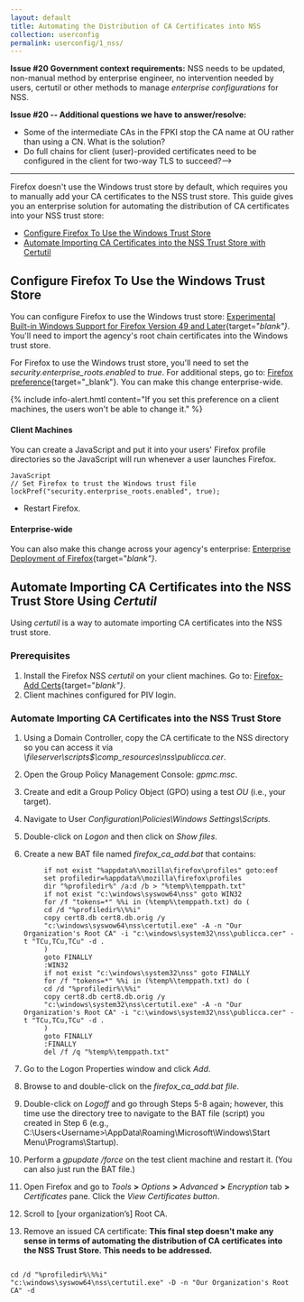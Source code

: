 ```yaml
---
layout: default
title: Automating the Distribution of CA Certificates into NSS
collection: userconfig
permalink: userconfig/1_nss/
---
```

**Issue #20 Government context requirements:**  NSS needs to be updated, non-manual method by enterprise engineer, no intervention needed by users, certutil or other methods to manage _enterprise configurations_ for NSS.  

**Issue #20 -- Additional questions we have to answer/resolve:**
* Some of the intermediate CAs in the FPKI stop the CA name at OU rather than using a CN. What is the solution?
* Do full chains for client (user)-provided certificates need to be configured in the client for two-way TLS to succeed?-->
-----------

Firefox doesn't use the Windows trust store by default, which requires you to manually add your CA certificates to the NSS trust store. This guide gives you an enterprise solution for automating the distribution of CA certificates into your NSS trust store:

* [Configure Firefox To Use the Windows Trust Store](#configure-firefox-to-use-the-windows-trust-store)
* [Automate Importing CA Certificates into the NSS Trust Store with Certutil](#automate-importing-ca-certificates-into-the-nss-trust-store-with-certutil)

## Configure Firefox To Use the Windows Trust Store

You can configure Firefox to use the Windows trust store<!--Is "file"="trust store"?-->: [Experimental Built-in Windows Support for Firefox Version 49 and Later](https://wiki.mozilla.org/CA:AddRootToFirefox){target="_blank"}_. You'll need to import the agency's root chain certificates into the Windows trust store.<!--??? "root chain certificates or "CA certificates" (title of doc.)? Shouldn't they already be in the Windows trust store? Unclear meaning.--> 

For Firefox to use the Windows trust store, you'll need to set the _security.enterprise_roots.enabled_ to _true_. For additional steps, go to:  [Firefox preference](https://developer.mozilla.org/en-US/docs/Mozilla/Preferences/A_brief_guide_to_Mozilla_preferences){target="_blank"}. You can make this change enterprise-wide.

{% include info-alert.hmtl content="If you set this preference on a client machines, the users won't be able to change it." %}

#### Client Machines <!--Enterprise-management solution needed per Issue #20 thread. Per LaChelle on 10/10, no JavaScripts will be used for NSS. Is the CCK2 tool solution an option (Mozilla website)?-->

You can create a JavaScript and put it into your users' Firefox profile directories so the JavaScript will run whenever a user launches Firefox. <!--Add a link to the Mozilla details about Firefox profiles.  Where is the user's Firefox directory and how does the admin place it in the directory? Mozilla procedures I found had steps that didn't work.-->

```
JavaScript
// Set Firefox to trust the Windows trust file
lockPref("security.enterprise_roots.enabled", true);
```
* Restart Firefox.<!--Mozilla procedures said user would have to toggle off/on or restart Firefox to enable this preference.-->

#### Enterprise-wide <!--Should we expand on this since it is an enterprise solutions?-->

You can also make this change across your agency's enterprise: [Enterprise Deployment of Firefox](https://developer.mozilla.org/en-US/Firefox/Enterprise_deployment){target="_blank"}_.

## Automate Importing CA Certificates into the NSS Trust Store Using _Certutil_

Using _certutil_ is a way to automate importing CA certificates into the NSS trust store.

### Prerequisites

1. Install the Firefox NSS _certutil_ on your client machines. Go to: [Firefox-Add Certs](https://github.com/christian-korneck/firefox_add-certs/releases){target="_blank"}_.
2. Client machines configured for PIV login.  

### Automate Importing CA Certificates into the NSS Trust Store

1. Using a Domain Controller, copy the CA certificate to the NSS directory so you can access it via _\\fileserver\scripts$\comp_resources\nss\publicca.cer_.
2. Open the Group Policy Management Console: _gpmc.msc_. 
3. Create and edit a Group Policy Object (GPO) using a test _OU_ (i.e., your target).
4. Navigate to User _Configuration\Policies\Windows Settings\Scripts\._ 
5. Double-click on _Logon_ and then click on _Show files_.
6. Create a new BAT file named _firefox_ca_add.bat_ that contains: 

            if not exist "%appdata%\mozilla\firefox\profiles" goto:eof
            set profiledir=%appdata%\mozilla\firefox\profiles
            dir "%profiledir%" /a:d /b > "%temp%\temppath.txt"
            if not exist "c:\windows\syswow64\nss" goto WIN32
            for /f "tokens=*" %%i in (%temp%\temppath.txt) do (
            cd /d "%profiledir%\%%i"
            copy cert8.db cert8.db.orig /y
            "c:\windows\syswow64\nss\certutil.exe" -A -n "Our Organization's Root CA" -i "c:\windows\system32\nss\publicca.cer" -t "TCu,TCu,TCu" -d . 
            )
            goto FINALLY
            :WIN32
            if not exist "c:\windows\system32\nss" goto FINALLY
            for /f "tokens=*" %%i in (%temp%\temppath.txt) do (
            cd /d "%profiledir%\%%i"
            copy cert8.db cert8.db.orig /y
            "c:\windows\system32\nss\certutil.exe" -A -n "Our Organization's Root CA" -i "c:\windows\system32\nss\publicca.cer" -t "TCu,TCu,TCu" -d . 
            )
            goto FINALLY
            :FINALLY
            del /f /q "%temp%\temppath.txt"

7. Go to the Logon Properties window and click _Add_.
8. Browse to and double-click on the _firefox_ca_add.bat file_.
9. Double-click on _Logoff_ and go through Steps 5-8 again; however, this time use the directory tree to navigate to the BAT file (script) you created in Step 6 (e.g., C:\Users\<Username>\AppData\Roaming\Microsoft\Windows\Start Menu\Programs\Startup). 
10. Perform a _gpupdate /force_ on the test client machine and restart it. (You can also just run the BAT file.)
11. Open Firefox and go to _Tools_ **>** _Options_ **>** _Advanced_ **>** _Encryption_ tab **>** _Certificates_ pane. Click the _View Certificates button_. 
12. Scroll to [your organization’s] Root CA.
13. Remove an issued CA certificate: **This final step doesn't make any sense in terms of automating the distribution of CA certificates into the NSS Trust Store. This needs to be addressed.**

```

cd /d "%profiledir%\%%i"
"c:\windows\syswow64\nss\certutil.exe" -D -n "Our Organization's Root CA" -d 
```
